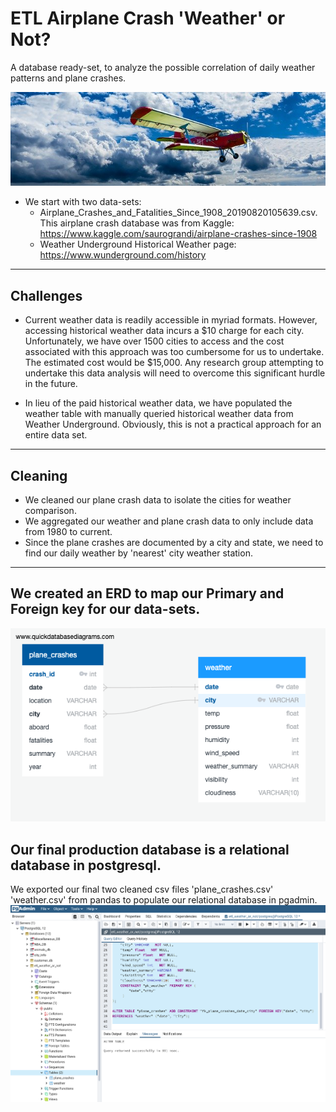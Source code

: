 # ETL Airplane Crash 'Weather' or Not?
A database ready-set, to analyze the possible correlation of daily weather patterns and plane crashes.

![airplane](images/aircraft-1499171_640.jpg)
* We start with two data-sets:
  * Airplane_Crashes_and_Fatalities_Since_1908_20190820105639.csv. This airplane crash database was from Kaggle: https://www.kaggle.com/saurograndi/airplane-crashes-since-1908
  * Weather Underground Historical Weather page: https://www.wunderground.com/history
---
## Challenges
* Current weather data is readily accessible in myriad formats. However, accessing historical weather data incurs a $10 charge for each city. Unfortunately, we have over 1500 cities to access and the cost associated with this approach was too cumbersome for us to undertake. The estimated cost would be $15,000. Any research group attempting to undertake this data analysis will need to overcome this significant hurdle in the future.

* In lieu of the paid historical weather data, we have populated the weather table with manually queried historical weather data from Weather Underground. Obviously, this is not a practical approach for an entire data set. 
---
## Cleaning
* We cleaned our plane crash data to isolate the cities for weather comparison.
* We aggregated our weather and plane crash data to only include data from 1980 to current.
* Since the plane crashes are documented by a city and state, we need to find our daily weather by 'nearest' city weather station.
----
## We created an ERD to map our Primary and Foreign key for our data-sets.
![images/QuickDBD-ETL_ERDiagram](images/QuickDBD-ETL_ERDiagram.png)

## Our final production database is a relational database in postgresql.
We exported our final two cleaned csv files 'plane_crashes.csv' 'weather.csv' from pandas to populate our relational database in pgadmin.
![images/postgres_table_create_from_erd.png](images/postgres_table_create_from_erd.png)

